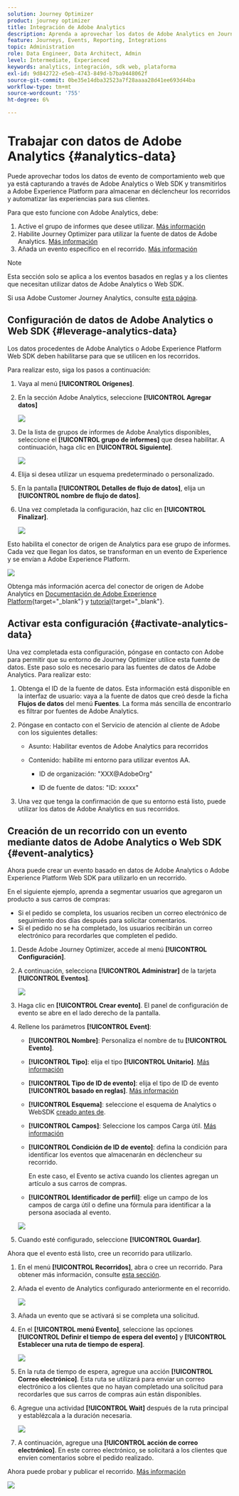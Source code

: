 ```yaml
---
solution: Journey Optimizer
product: journey optimizer
title: Integración de Adobe Analytics
description: Aprenda a aprovechar los datos de Adobe Analytics en Journey Optimizer
feature: Journeys, Events, Reporting, Integrations
topic: Administration
role: Data Engineer, Data Architect, Admin
level: Intermediate, Experienced
keywords: analytics, integración, sdk web, plataforma
exl-id: 9d842722-e5eb-4743-849d-b7ba9448062f
source-git-commit: 0be35e14dba32523a7f28aaaa28d41ee693d44ba
workflow-type: tm+mt
source-wordcount: '755'
ht-degree: 6%

---
```


# Trabajar con datos de Adobe Analytics {#analytics-data}

Puede aprovechar todos los datos de evento de comportamiento web que ya está capturando a través de Adobe Analytics o Web SDK y transmitirlos a Adobe Experience Platform para almacenar en déclencheur los recorridos y automatizar las experiencias para sus clientes.

Para que esto funcione con Adobe Analytics, debe:

1. Active el grupo de informes que desee utilizar. [Más información](#leverage-analytics-data)
1. Habilite Journey Optimizer para utilizar la fuente de datos de Adobe Analytics. [Más información](#activate-analytics-data)
1. Añada un evento específico en el recorrido. [Más información](#event-analytic)

>[!NOTE]
>
>Esta sección solo se aplica a los eventos basados en reglas y a los clientes que necesitan utilizar datos de Adobe Analytics o Web SDK.
> 
>Si usa Adobe Customer Journey Analytics, consulte [esta página](../reports/cja-ajo.md).
>

## Configuración de datos de Adobe Analytics o Web SDK {#leverage-analytics-data}

Los datos procedentes de Adobe Analytics o Adobe Experience Platform Web SDK deben habilitarse para que se utilicen en los recorridos.

Para realizar esto, siga los pasos a continuación:

1. Vaya al menú **[!UICONTROL Orígenes]**.

1. En la sección Adobe Analytics, seleccione **[!UICONTROL Agregar datos]**

   ![](assets/ajo-aa_1.png)

1. De la lista de grupos de informes de Adobe Analytics disponibles, seleccione el **[!UICONTROL grupo de informes]** que desea habilitar. A continuación, haga clic en **[!UICONTROL Siguiente]**.

   ![](assets/ajo-aa_2.png)

1. Elija si desea utilizar un esquema predeterminado o personalizado.

1. En la pantalla **[!UICONTROL Detalles de flujo de datos]**, elija un **[!UICONTROL nombre de flujo de datos]**.

1. Una vez completada la configuración, haz clic en **[!UICONTROL Finalizar]**.

   ![](assets/ajo-aa_3.png)

Esto habilita el conector de origen de Analytics para ese grupo de informes. Cada vez que llegan los datos, se transforman en un evento de Experience y se envían a Adobe Experience Platform.

![](assets/ajo-aa_4.png)

Obtenga más información acerca del conector de origen de Adobe Analytics en [Documentación de Adobe Experience Platform](https://experienceleague.adobe.com/docs/experience-platform/sources/connectors/adobe-applications/analytics.html){target="_blank"} y [tutorial](https://experienceleague.adobe.com/docs/experience-platform/sources/ui-tutorials/create/adobe-applications/analytics.html){target="_blank"}.

## Activar esta configuración {#activate-analytics-data}

Una vez completada esta configuración, póngase en contacto con Adobe para permitir que su entorno de Journey Optimizer utilice esta fuente de datos. Este paso solo es necesario para las fuentes de datos de Adobe Analytics. Para realizar esto:

1. Obtenga el ID de la fuente de datos. Esta información está disponible en la interfaz de usuario: vaya a la fuente de datos que creó desde la ficha **Flujos de datos** del menú **Fuentes**. La forma más sencilla de encontrarlo es filtrar por fuentes de Adobe Analytics.
1. Póngase en contacto con el Servicio de atención al cliente de Adobe con los siguientes detalles:

   * Asunto: Habilitar eventos de Adobe Analytics para recorridos

   * Contenido: habilite mi entorno para utilizar eventos AA.

      * ID de organización: &quot;XXX@AdobeOrg&quot;

      * ID de fuente de datos: &quot;ID: xxxxx&quot;

1. Una vez que tenga la confirmación de que su entorno está listo, puede utilizar los datos de Adobe Analytics en sus recorridos.

## Creación de un recorrido con un evento mediante datos de Adobe Analytics o Web SDK {#event-analytics}

Ahora puede crear un evento basado en datos de Adobe Analytics o Adobe Experience Platform Web SDK para utilizarlo en un recorrido.

En el siguiente ejemplo, aprenda a segmentar usuarios que agregaron un producto a sus carros de compras:

* Si el pedido se completa, los usuarios reciben un correo electrónico de seguimiento dos días después para solicitar comentarios.
* Si el pedido no se ha completado, los usuarios recibirán un correo electrónico para recordarles que completen el pedido.

1. Desde Adobe Journey Optimizer, accede al menú **[!UICONTROL Configuración]**.

1. A continuación, selecciona **[!UICONTROL Administrar]** de la tarjeta **[!UICONTROL Eventos]**.

   ![](assets/ajo-aa_5.png)

1. Haga clic en **[!UICONTROL Crear evento]**. El panel de configuración de evento se abre en el lado derecho de la pantalla.

1. Rellene los parámetros **[!UICONTROL Event]**:

   * **[!UICONTROL Nombre]**: Personaliza el nombre de tu **[!UICONTROL Evento]**.
   * **[!UICONTROL Tipo]**: elija el tipo **[!UICONTROL Unitario]**. [Más información](../event/about-events.md)
   * **[!UICONTROL Tipo de ID de evento]**: elija el tipo de ID de evento **[!UICONTROL basado en reglas]**. [Más información](../event/about-events.md#event-id-type)
   * **[!UICONTROL Esquema]**: seleccione el esquema de Analytics o WebSDK [creado antes de](#leverage-analytics-data).
   * **[!UICONTROL Campos]**: Seleccione los campos Carga útil. [Más información](../event/about-creating.md#define-the-payload-fields)
   * **[!UICONTROL Condición de ID de evento]**: defina la condición para identificar los eventos que almacenarán en déclencheur su recorrido.

     En este caso, el Evento se activa cuando los clientes agregan un artículo a sus carros de compras.
   * **[!UICONTROL Identificador de perfil]**: elige un campo de los campos de carga útil o define una fórmula para identificar a la persona asociada al evento.

   ![](assets/ajo-aa_6.png)

1. Cuando esté configurado, seleccione **[!UICONTROL Guardar]**.

Ahora que el evento está listo, cree un recorrido para utilizarlo.

1. En el menú **[!UICONTROL Recorridos]**, abra o cree un recorrido. Para obtener más información, consulte [esta sección](../building-journeys/journey-gs.md).

1. Añada el evento de Analytics configurado anteriormente en el recorrido.

   ![](assets/ajo-aa_8.png)

1. Añada un evento que se activará si se completa una solicitud.

1. En el **[!UICONTROL menú Evento]**, seleccione las opciones **[!UICONTROL Definir el tiempo de espera del evento]** y **[!UICONTROL Establecer una ruta de tiempo de espera]**.

   ![](assets/ajo-aa_9.png)

1. En la ruta de tiempo de espera, agregue una acción **[!UICONTROL Correo electrónico]**. Esta ruta se utilizará para enviar un correo electrónico a los clientes que no hayan completado una solicitud para recordarles que sus carros de compras aún están disponibles.

1. Agregue una actividad **[!UICONTROL Wait]** después de la ruta principal y establézcala a la duración necesaria.

   ![](assets/ajo-aa_10.png)

1. A continuación, agregue una **[!UICONTROL acción de correo electrónico]**. En este correo electrónico, se solicitará a los clientes que envíen comentarios sobre el pedido realizado.

Ahora puede probar y publicar el recorrido. [Más información](../building-journeys/publishing-the-journey.md)

![](assets/ajo-aa_7.png)
